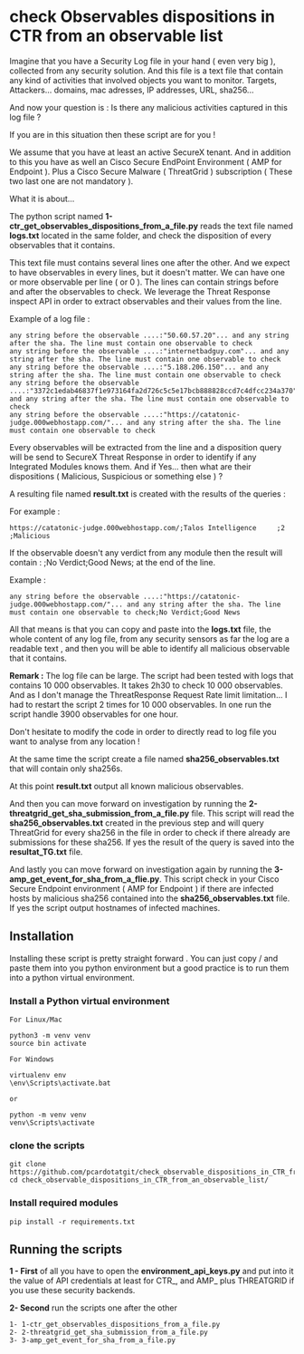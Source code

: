 # check Observables dispositions in CTR from an observable list

Imagine that you have a Security Log file in your hand ( even very big ), collected from any security solution. And this file is a text file that contain any kind of activities that involved objects you want to monitor. Targets, Attackers... domains, mac adresses, IP addresses, URL, sha256... 

And now your question is :  Is there any malicious activities captured in this log file ?

If you are in this situation then these script are for you !

We assume that you have at least an active SecureX tenant.  And in addition to this you have as well an Cisco Secure EndPoint Environment ( AMP for Endpoint ). Plus a Cisco Secure Malware ( ThreatGrid ) subscription ( These two last one are not mandatory ).

What it is about...

The python script named **1-ctr_get_observables_dispositions_from_a_file.py**  reads the text file named **logs.txt** located in the same folder, and check the disposition of every observables that it contains.

This text file must contains several lines one after the other. And we expect to have observables in every lines, but it doesn't matter. We can have one or more observable per line ( or 0 ).  The lines can contain strings before and after the observables to check. We leverage the Threat Response inspect API in order to extract observables and their values from the line.

Example of a log file :

```
any string before the observable ....:"50.60.57.20"... and any string after the sha. The line must contain one observable to check
any string before the observable ....:"internetbadguy.com"... and any string after the sha. The line must contain one observable to check
any string before the observable ....:"5.188.206.150"... and any string after the sha. The line must contain one observable to check
any string before the observable ....:"3372c1edab46837f1e973164fa2d726c5c5e17bcb888828ccd7c4dfcc234a370"... and any string after the sha. The line must contain one observable to check
any string before the observable ....:"https://catatonic-judge.000webhostapp.com/"... and any string after the sha. The line must contain one observable to check
```

Every observables will be extracted from the line and a disposition query will be send to SecureX Threat Response in order to identify if any Integrated Modules knows them. And if Yes... then what are their dispositions ( Malicious, Suspicious or something else ) ?

A resulting file named **result.txt** is created with the results of the queries :

For example :

```
https://catatonic-judge.000webhostapp.com/;Talos Intelligence     ;2    ;Malicious  
```

If the observable doesn't any verdict from any module then the result will contain : ;No Verdict;Good News; at the end of the line.

Example :

```
any string before the observable ....:"https://catatonic-judge.000webhostapp.com/"... and any string after the sha. The line must contain one observable to check;No Verdict;Good News
```

All that means is that you can copy and paste into the **logs.txt** file, the whole content of any log file, from any security sensors as far the log are a readable text , and then you will be able to identify all malicious observable that it contains. 

**Remark :** The log file can be large. The script had been tested with logs that contains 10 000 observables. It takes 2h30 to check 10 000 observables. And as I don't manage the ThreatResponse Request Rate limit limitation... I had to restart the script 2 times for 10 000 observables.  In one run the script handle 3900 observables for one hour.

Don't hesitate to modify the code in order to directly read to log file you want to analyse from any location !

At the same time the script create a file named **sha256_observables.txt** that will contain only sha256s.

At this point **result.txt** output all known malicious observables.

And then you can move forward on investigation by running the **2-threatgrid_get_sha_submission_from_a_file.py** file. This script will read the **sha256_observables.txt** created in the previous step and will query ThreatGrid for every sha256 in the file in order to check if there already are submissions for these sha256. If yes the result of the query is saved into the **resultat_TG.txt** file.

And lastly you can move forward on investigation again by running the **3-amp_get_event_for_sha_from_a_flie.py**. This script check in your Cisco Secure Endpoint environment ( AMP for Endpoint ) if there are infected hosts by malicious sha256 contained into the **sha256_observables.txt** file. If yes the script output hostnames of infected machines.

## Installation

Installing these script is pretty straight forward . You can just copy / and paste them into you python environment but a good practice is to run them into a python virtual environment.

### Install a Python virtual environment

	For Linux/Mac 

	python3 -m venv venv
	source bin activate

	For Windows 

	virtualenv env 
	\env\Scripts\activate.bat 
	
	or
	
	python -m venv venv 
	venv\Scripts\activate

### clone the scripts

	git clone https://github.com/pcardotatgit/check_observable_dispositions_in_CTR_from_an_observable_list.git
	cd check_observable_dispositions_in_CTR_from_an_observable_list/

### Install required modules

    pip install -r requirements.txt

## Running the scripts


**1 - First** of all you have to open the **environment_api_keys.py** and put into it the value of API credentials at least for CTR_, and AMP_ plus THREATGRID if you use these security backends.

**2- Second** run the scripts one after the other

    1- 1-ctr_get_observables_dispositions_from_a_file.py
    2- 2-threatgrid_get_sha_submission_from_a_file.py
    3- 3-amp_get_event_for_sha_from_a_file.py
